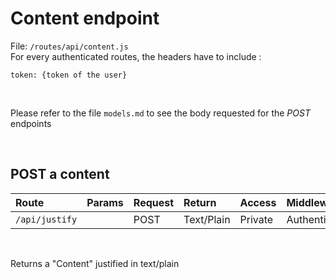 # Content endpoint
File: `/routes/api/content.js` </br>
For every authenticated routes, the headers have to include : 
```
token: {token of the user}
```

</br>

Please refer to the file `models.md` to see the body requested for the *POST* endpoints

</br>

## POST a content 
|Route|Params|Request|Return|Access|Middleware|
|:----|:-----|:-----|:---|:-----|:---|
|`/api/justify`| |POST|Text/Plain|Private|Authentication|

</br>

Returns a "Content" justified in text/plain